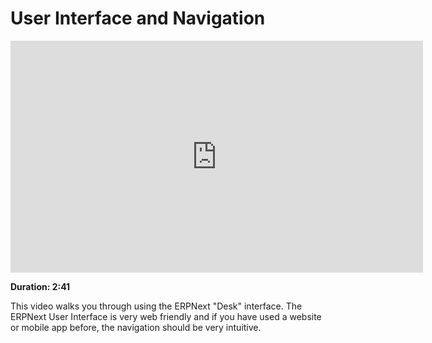 <!-- add-breadcrumbs -->
# User Interface and Navigation

<iframe width="660" height="371" src="https://www.youtube.com/embed/j60xyNFqX_A" frameborder="0" allowfullscreen></iframe>

**Duration: 2:41**

This video walks you through using the ERPNext "Desk" interface. The ERPNext User Interface is very web friendly and if you have used a website or mobile app before, the navigation should be very intuitive.
